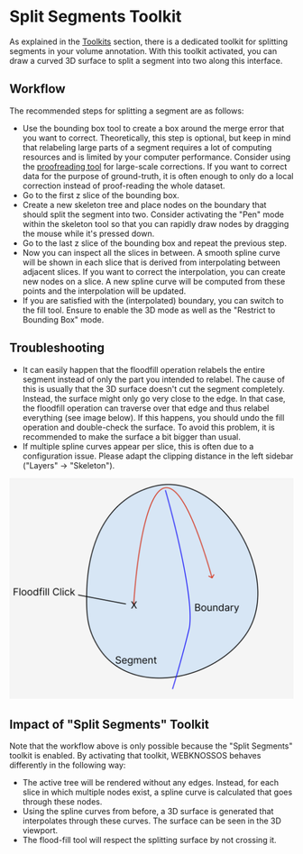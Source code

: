 # Split Segments Toolkit

As explained in the [Toolkits](../ui/toolbar.md#Toolkits) section, there is a dedicated toolkit for splitting segments in your volume annotation.
With this toolkit activated, you can draw a curved 3D surface to split a segment into two along this interface.

## Workflow

The recommended steps for splitting a segment are as follows:

- Use the bounding box tool to create a box around the merge error that you want to correct. Theoretically, this step is optional, but keep in mind that relabeling large parts of a segment requires a lot of computing resources and is limited by your computer performance. Consider using the [proofreading tool](../proofreading/tools.html) for large-scale corrections. If you want to correct data for the purpose of ground-truth, it is often enough to only do a local correction instead of proof-reading the whole dataset.
- Go to the first z slice of the bounding box.
- Create a new skeleton tree and place nodes on the boundary that should split the segment into two. Consider activating the "Pen" mode within the skeleton tool so that you can rapidly draw nodes by dragging the mouse while it's pressed down.
- Go to the last z slice of the bounding box and repeat the previous step.
- Now you can inspect all the slices in between. A smooth spline curve will be shown in each slice that is derived from interpolating between adjacent slices. If you want to correct the interpolation, you can create new nodes on a slice. A new spline curve will be computed from these points and the interpolation will be updated.
- If you are satisfied with the (interpolated) boundary, you can switch to the fill tool. Ensure to enable the 3D mode as well as the "Restrict to Bounding Box" mode.

## Troubleshooting

- It can easily happen that the floodfill operation relabels the entire segment instead of only the part you intended to relabel. The cause of this is usually that the 3D surface doesn't cut the segment completely. Instead, the surface might only go very close to the edge. In that case, the floodfill operation can traverse over that edge and thus relabel everything (see image below). If this happens, you should undo the fill operation and double-check the surface. To avoid this problem, it is recommended to make the surface a bit bigger than usual.
- If multiple spline curves appear per slice, this is often due to a configuration issue. Please adapt the clipping distance in the left sidebar ("Layers" -> "Skeleton").

![A visualization of a floodfill operation "bleeding" across the boundary because the boundary is not precise enough](../images/splitting-floodfill-visualization.png)

## Impact of "Split Segments" Toolkit

Note that the workflow above is only possible because the "Split Segments" toolkit is enabled.
By activating that toolkit, WEBKNOSSOS behaves differently in the following way:

- The active tree will be rendered without any edges. Instead, for each slice in which multiple nodes exist, a spline curve is calculated that goes through these nodes.
- Using the spline curves from before, a 3D surface is generated that interpolates through these curves. The surface can be seen in the 3D viewport.
- The flood-fill tool will respect the splitting surface by not crossing it.
